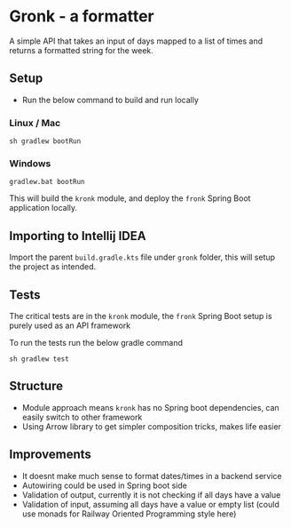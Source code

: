 # Gronk - a formatter
A simple API that takes an input of days mapped to a list of times and returns a formatted string for the week.

## Setup

- Run the below command to build and run locally

### Linux / Mac
```shell script
sh gradlew bootRun
```

### Windows
```shell script
gradlew.bat bootRun
```

This will build the `kronk` module, and deploy the `fronk` Spring Boot application locally.

## Importing to Intellij IDEA

Import the parent `build.gradle.kts` file under `gronk` folder, this will setup the project as intended.

## Tests
The critical tests are in the `kronk` module, the `fronk` Spring Boot setup is purely used as an API framework

To run the tests run the below gradle command
```shell script
sh gradlew test
```

## Structure
- Module approach means `kronk` has no Spring boot dependencies, can easily switch to other framework
- Using Arrow library to get simpler composition tricks, makes life easier

## Improvements
- It doesnt make much sense to format dates/times in a backend service
- Autowiring could be used in Spring boot side
- Validation of output, currently it is not checking if all days have a value
- Validation of input, assuming all days have a value or empty list (could use monads for Railway Oriented Programming style here)

